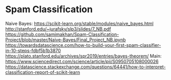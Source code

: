 # Spam Classification


Naive Bayes:
https://scikit-learn.org/stable/modules/naive_bayes.html
http://stanford.edu/~jurafsky/slp3/slides/7_NB.pdf
https://github.com/samimakhan/Spam-Classification-Project/blob/master/Naive-Bayes/Final_Project_NB.ipynb
https://towardsdatascience.com/how-to-build-your-first-spam-classifier-in-10-steps-fdbf5b1b3870
https://plato.stanford.edu/archives/spr2019/entries/bayes-theorem/
Main:
https://www.sciencedirect.com/science/article/pii/S0950705108000026
https://datascience.stackexchange.com/questions/64441/how-to-interpret-classification-report-of-scikit-learn
